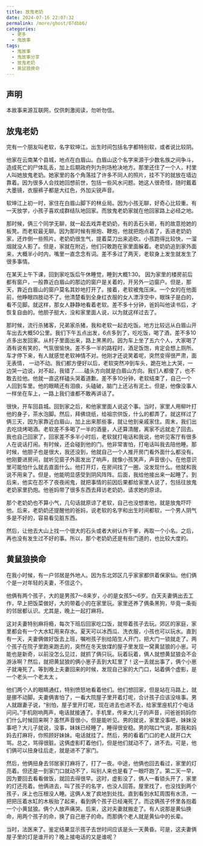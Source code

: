 ```yaml
---
title: 放鬼老奶
date: 2024-07-16 22:07:32
permalink: /more/ghost/07dbb6/
categories:
  - 更多
  - 鬼故事
tags:
  - 鬼故事
  - 鬼故事分享
  - 放鬼老奶
  - 黄鼠狼换命
---
```


## 声明

本故事来源互联网，仅供刺激阅读，勿听勿信。

<InArticleAdsense
    data-ad-client="ca-pub-1725717718088510"
    data-ad-slot="7426219401">
</InArticleAdsense>

<!-- more -->

## 放鬼老奶

完有一个朋友叫老软，名字软坤江。出生时间包括名字都特别软，或者说比较阴。

他家在云南某个县城，地点在白眉山。白眉山这个名字来源于少数名族之间争斗，造成死亡的尸体乱丢，加上后期政府列为刑场枪决地方。那里还住了一个人，村里人叫她放鬼老奶。她家里的各个角落挂了许多不同人的照片，挂不下的就放在墙边靠着。因为很多人会找她回想前世，包括一些风水问题。她这人很奇怪，随时戴着大墨镜，衣服裤子都是大红色，外加尖锐声音。

软坤江上初一时，家住在白眉山脚下的林业局。因为小孩无聊，好奇心比较重。有一天放学，小孩子喜欢成群结队地回家。而放鬼老奶家就在他回家路上必经之地。

那时候，俩三个同学无聊，就一起去戏弄老奶奶，有的丢石头砸，有的故意抢她的板凳。而老软最无聊。因为那时候有擦炮、鞭炮，他就把炮点着了，丢进老奶奶家，还炸倒一些照片。老奶奶很生气，提着菜刀出来追砍。小孩跑得比较快，一溜烟就没人影了。但是，家就在附近，他们只敢跑在家里面躲着。老奶奶追到家外面来，大概半小时内，嘴里一直念念有词。差不多过了两天，老软身上发生就发生了很多事情。

在某天上午下课，回到家吃饭后午休睡觉，睡到大概1:30。 因为家里的楼房前后都有窗户，一般靠近白眉山的那边的窗户是关着的，开另外一边窗户。但是，那天，靠近白眉山的窗户莫名其妙地打开了。接着，老软被鬼压床。一个女的在他面前，他睁眼四肢动不了。他清楚看到全身红衣服的女人漂浮空中，眼珠子是白的，看不见脚。就这样，那女人静静地看着老软。差不多十分钟，爸妈叫他读书后，才恢复自由的。他胆子挺大，没和家里面人说，以为就这样过去了。

那时候，流行杀猪客，兄弟家杀猪，我和老软一起去吃饭。地方比较远从白眉山开车出去大概50公里。我们下午五点出发，6点多到了，吃吃饭，喝了酒，差不多10点多出发回家。从村子里面出来，路上黑黑的。因为车上坐了五六个人，大家喝了酒有说有笑的，气氛很愉快。差不多一半的路程时，酒足饭饱，肯定会想上厕所。车才停下来，有人就感觉老软神情不对。他刚才还说笑着呢，突然变得很严肃，面无表情， 一动不动。我们都方便好以后，老软突然冲到车头，跪在地上大哭，一边哭一边说，对不起，我错了……磕头方向就是白眉山方向。我们人都傻了，也不敢去拉他。他就一直这样磕头哭着道歉。差不多10分钟，老软结束了，自己一个人回到车里。他的眼睛还有泪痕，头磕破，脑门上还沾有泥土。但是，他像没事人一样坐在车上，一路上我们谁都不敢再讲话了。

很快，开车回县城。回到家之后，和他家里面人说这个事。当时，家里人用柳叶打他的身子，茶水泡脚。然后，拜佛烧纸，给祖宗供饭，什么的都弄了。就这样过了俩三天，因为家靠近白眉山，加上出来那些事，就让他到亲戚家住。周末，我们出去吃烧烤喝酒。老软差不多喝了一半的酒量，人还算清醒，离家不远就走了回去。我也自己回家了，回家差不多半小时后，老软就打电话和我说，他听见客厅有很多人在说话打闹。有时候，还会碰到他的门。他非常害怕，打电话叫我去陪他睡。那时候，他胆子也是很大，我还没到，他就自己一个人推开房门看外面什么都没有。他刚要进房间，就听见窗子外面发出了响声，就像小孩笑声，声音很小。在他意识里可能怕什么就去直面什么。他打开灯，在房间找了一圈，没发现什么。他就和我说不用来了。但是，他能明显感受到阴风阵阵。后面，我给他接出来一起睡了。到后来，他实在忍不了夜夜闹鬼，就把事情的前因后果都给家里人说了，包括往放鬼老奶家里扔炮。他爸妈带了很多东西去拜访老奶奶，请求她的原谅。

那个老奶奶也不算小气，几句话就原谅了老软，自己也没想害他，就是放鬼吓吓他。后来，老奶奶还提醒他的爸妈，说老软的名字和出生时间都软，一个男人阴气多是不好的，容易看见脏东西。

然后，让他去大山上找一个很大的石头或者大树认作干爹，再取一个小名。之后，再也没有发生过不好的事。所以，那个老奶奶还是有些门道的，也比较大度的。

## 黄鼠狼换命

在我小时候，有一户邻居是外地人。因为东北郊区几乎家家都供着保家仙。他们俩个是一对年轻的夫妻，不信这个。

他俩有两个孩子，大的是男孩7～8来岁，小的是女孩5～6岁。白天夫妻俩出去工作，早上把饭菜做好，大的带着小的在家里玩。家里还养了俩条黑狗，毕竟一条街的邻居都认识。尤其是，晚上一起打麻将。

这对夫妻特别麻将瘾，每次下班后回家吃口饭，就带着孩子去玩。郊区的家庭，家里都会有一个大水缸用来存水。夏天可以冰西瓜、洗衣服，小孩也可以玩水。直到有一天，夫妻俩做好饭去上班，嘱咐孩子别给陌生人开门，把大门一锁就走了。两个孩子在院子里跑来跑去的，突然在冬天放煤的屋子里发现一窝黄鼠狼的小崽。可能也是新奇，以前没怎么见过，就抓了俩只玩。玩着玩着，俩人就想黄鼠狼会不会游泳啊？然后，就把黄鼠狼的俩小崽子丢到大缸里了！这一丢就出事了，俩个小崽子就淹死了。等到晚上夫妻回来的时候，发现自己家的大门口，站着俩个虚影，是一个老头一个老太太 。

他们两个人的眼睛通红，特别愤怒地看着他们。他们想回家，但是站在马路上，就是挪不动脚。夫妻俩害怕了，一看大院屋子里开着灯呢，合计孩子应该没啥事。男人就跟妻子说，“别怕，屋子里开灯呢，现在进去也进不去，给家里座机打个电话问问。”手机刚响两声，电话就接通了。手机里，传来大儿子的声音，问爸爸妈妈你们什么时候回来啊？虽然声音很小，但是能听见。男的就说，家里没事吧，妹妹没事吧？大儿子就说，没事，妹妹已经睡了，睡得很安稳。男的喘口气说，那我和妈妈去打麻将，你照顾好妹妹。电话就挂了。然后，男的看着门口的老人就开口大骂。总之，骂得很脏。这俩虚影盯着他们，但是他们就动不了，进不去。可是，他们俩可以扭身往后走，就是进不了家门。

然后，他俩扭身去邻居家打麻将了，打了一夜。中途，他俩也回去看过，家里的灯亮着。但还是一到家门口就动不了，叫别人来也是看了一眼吓跑了。第二天一早，因为要回去看看做饭，就回去得很早。这时，虚影没了，俩人一看锁头开了，家里的灯还亮着。他俩进去，叫了孩子的名字，也没人回答。屋里找了，也没找到两个孩子，床上也压根没人睡。这俩人发了疯地到处找。直到看到水缸周围有水渍，一把把压着水缸的木板抬了起来，看到俩个孩子已经淹死了。而这俩孩子怀里各抱着一个小黄鼠狼。俩个人放声痛哭。后来，这对夫妻就搬走了。有人说那是黄仙换命，用两个孩子的命，换了自己崽子的命。而那俩个老人就是黄仙中的长辈。

当时，法医来了。鉴定结果显示孩子去世时间应该是头一天黄昏。可是，这夫妻俩屋子里的灯是谁开的？晚上接电话的又是谁呢？